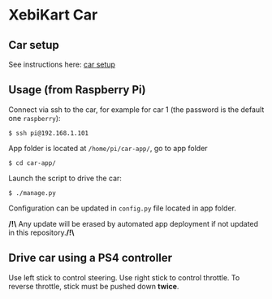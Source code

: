 # XebiKart Car

## Car setup

See instructions here: [car setup](car-setup/readme.md)

## Usage (from Raspberry Pi)

Connect via ssh to the car, for example for car 1 (the password is the default one `raspberry`):

```
$ ssh pi@192.168.1.101
```

App folder is located at `/home/pi/car-app/`, go to app folder
```
$ cd car-app/
```

Launch the script to drive the car:
```
$ ./manage.py
```

Configuration can be updated in `config.py` file located in app folder.

**/!\\** Any update will be erased by automated app deployment if not updated in this repository.**/!\\**

## Drive car using a PS4 controller

Use left stick to control steering.
Use right stick to control throttle. To reverse throttle, stick must be pushed down **twice**.
